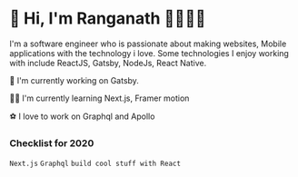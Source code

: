# 👋 Hi, I'm Ranganath 👨‍💻🐱‍👤

<div  style="color: #f8f8f8;">
  
</div>

I'm a software engineer who is passionate about making websites, Mobile applications with the technology i love. Some technologies I enjoy working with include ReactJS, Gatsby, NodeJs, React Native. 

🚀 I'm currently working on Gatsby.

🐱‍👤 I'm currently learning Next.js, Framer motion

⚽ I love to work on Graphql and Apollo


### Checklist for 2020

`Next.js` `Graphql` `build cool stuff with React` 
